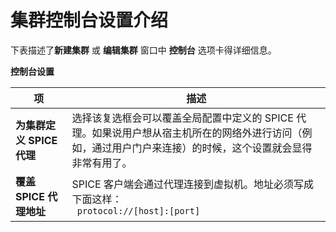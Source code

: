 # 集群控制台设置介绍

下表描述了**新建集群** 或 **编辑集群** 窗口中 **控制台** 选项卡得详细信息。

**控制台设置**

| **项** | **描述** |
| ------ | -------- |
| **为集群定义 SPICE 代理** | 选择该复选框会可以覆盖全局配置中定义的 SPICE 代理。如果说用户想从宿主机所在的网络外进行访问（例如，通过用户门户来连接）的时候，这个设置就会显得非常有用了。 |
| **覆盖 SPICE 代理地址** | SPICE 客户端会通过代理连接到虚拟机。地址必须写成下面这样：<br/>``` protocol://[host]:[port]``` |
